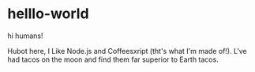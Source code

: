 # helllo-world

hi humans!

Hubot here, I Like Node.js and Coffeesxript (tht's what I'm made of!).
L've had tacos on the moon and find them far superior to Earth tacos.
